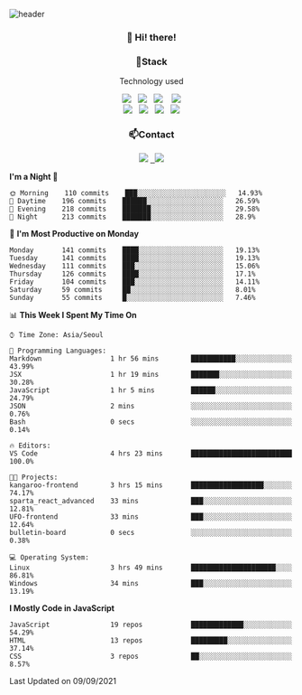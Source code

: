 ![header](https://capsule-render.vercel.app/api?type=waving&color=gradient&height=200&text=Che-ri&fontAlign=70&fontAlignY=40&animation=twinkling)

<h3 align="center">👋 Hi! there!</h3>

<h3 align="center">📌Stack</h3>
<p align="center">Technology used</p>
<div align="center"><img src="https://img.shields.io/badge/HTML5-e74c3c?style=flat-square&logo=HTML5&logoColor=white"></img> &nbsp <img src="https://img.shields.io/badge/CSS3-0A84FF?style=flat-square&logo=CSS3&logoColor=white"></img>  &nbsp <img src="https://img.shields.io/badge/SCSS-fd79a8?style=flat-square&logo=Sass&logoColor=white"/></a>&nbsp  &nbsp <img src="https://img.shields.io/badge/styled%2Dcomponents-DB7093?style=flat-square&logo=styled%2Dcomponents&logoColor=white"/></a>
<br><img src="https://img.shields.io/badge/JavaScript-FFCD11?style=flat-square&logo=JavaScript&logoColor=white"></img> &nbsp <img src="https://img.shields.io/badge/React-00BCF6?style=flat-square&logo=React&logoColor=white"></img> &nbsp <img src="https://img.shields.io/badge/Redux-764ABC?style=flat-square&logo=Redux&logoColor=white"/></a> &nbsp <img src="https://img.shields.io/badge/jQuery-3655FF?style=flat-square&logo=jQuery&logoColor=white"></img></div>

<h3 align="center">📫Contact</h3>
<div align="center"><a href="https://cheri.tistory.com/"><img src="https://img.shields.io/badge/Cheri-AD29B6?style=flat-square&logo=Tidal&logoColor=white"/></a> <a href="rnjs1135@gmail.com"> &nbsp <img src="https://img.shields.io/badge/Gmail-EA4335?style=flat-square&logo=Gmail&logoColor=white"/></a></div>

<!--START_SECTION:waka-->
**I'm a Night 🦉** 

```text
🌞 Morning    110 commits    ███░░░░░░░░░░░░░░░░░░░░░░   14.93% 
🌆 Daytime    196 commits    ██████░░░░░░░░░░░░░░░░░░░   26.59% 
🌃 Evening    218 commits    ███████░░░░░░░░░░░░░░░░░░   29.58% 
🌙 Night      213 commits    ███████░░░░░░░░░░░░░░░░░░   28.9%

```
📅 **I'm Most Productive on Monday** 

```text
Monday       141 commits    ████░░░░░░░░░░░░░░░░░░░░░   19.13% 
Tuesday      141 commits    ████░░░░░░░░░░░░░░░░░░░░░   19.13% 
Wednesday    111 commits    ███░░░░░░░░░░░░░░░░░░░░░░   15.06% 
Thursday     126 commits    ████░░░░░░░░░░░░░░░░░░░░░   17.1% 
Friday       104 commits    ███░░░░░░░░░░░░░░░░░░░░░░   14.11% 
Saturday     59 commits     ██░░░░░░░░░░░░░░░░░░░░░░░   8.01% 
Sunday       55 commits     █░░░░░░░░░░░░░░░░░░░░░░░░   7.46%

```


📊 **This Week I Spent My Time On** 

```text
⌚︎ Time Zone: Asia/Seoul

💬 Programming Languages: 
Markdown                 1 hr 56 mins        ███████████░░░░░░░░░░░░░░   43.99% 
JSX                      1 hr 19 mins        ███████░░░░░░░░░░░░░░░░░░   30.28% 
JavaScript               1 hr 5 mins         ██████░░░░░░░░░░░░░░░░░░░   24.79% 
JSON                     2 mins              ░░░░░░░░░░░░░░░░░░░░░░░░░   0.76% 
Bash                     0 secs              ░░░░░░░░░░░░░░░░░░░░░░░░░   0.14%

🔥 Editors: 
VS Code                  4 hrs 23 mins       █████████████████████████   100.0%

🐱‍💻 Projects: 
kangaroo-frontend        3 hrs 15 mins       ██████████████████░░░░░░░   74.17% 
sparta_react_advanced    33 mins             ███░░░░░░░░░░░░░░░░░░░░░░   12.81% 
UFO-frontend             33 mins             ███░░░░░░░░░░░░░░░░░░░░░░   12.64% 
bulletin-board           0 secs              ░░░░░░░░░░░░░░░░░░░░░░░░░   0.38%

💻 Operating System: 
Linux                    3 hrs 49 mins       █████████████████████░░░░   86.81% 
Windows                  34 mins             ███░░░░░░░░░░░░░░░░░░░░░░   13.19%

```

**I Mostly Code in JavaScript** 

```text
JavaScript               19 repos            █████████████░░░░░░░░░░░░   54.29% 
HTML                     13 repos            █████████░░░░░░░░░░░░░░░░   37.14% 
CSS                      3 repos             ██░░░░░░░░░░░░░░░░░░░░░░░   8.57%

```



 Last Updated on 09/09/2021
<!--END_SECTION:waka-->
